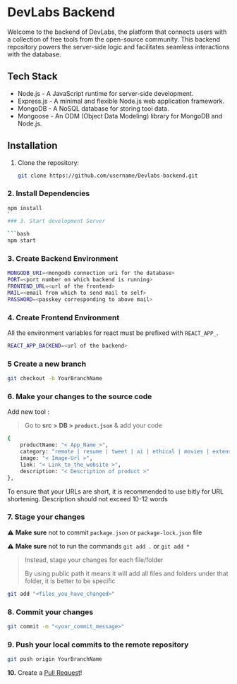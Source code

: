 # DevLabs Backend

Welcome to the backend of DevLabs, the platform that connects users with a collection of free tools from the open-source community. This backend repository powers the server-side logic and facilitates seamless interactions with the database.

## Tech Stack

- Node.js - A JavaScript runtime for server-side development.
- Express.js - A minimal and flexible Node.js web application framework.
- MongoDB - A NoSQL database for storing tool data.
- Mongoose - An ODM (Object Data Modeling) library for MongoDB and Node.js.

## Installation

1. Clone the repository:

   ```bash
   git clone https://github.com/username/Devlabs-backend.git
### 2. Install Dependencies

```bash
npm install
`
### 3. Start development Server

```bash
npm start

```

### 3. Create Backend Environment

```bash
MONGODB_URI=<mongodb connection uri for the database>
PORT=<port number on which backend is running>
FRONTEND_URL=<url of the frontend>
MAIL=<email from which to send mail to self>
PASSWORD=<passkey corresponding to above mail>
```

### 4. Create Frontend Environment

All the environment variables for react must be prefixed with `REACT_APP_`.

```bash
REACT_APP_BACKEND=<url of the backend>
```

### 5 Create a new branch

```bash
git checkout -b YourBranchName
```

### 6. Make your changes to the source code

 Add new tool :
   > Go to **src > DB > `product.json`** & add your code

```bash
{
    productName: "< App_Name >",
    category: "remote | resume | tweet | ai | ethical | movies | extensions | tools",
    image: "< Image-Url >",
    link: "< Link_to_the_website >",
    description: "< Description of product >"
},
```

To ensure that your URLs are short, it is recommended to use bitly for URL shortening.
Description should not exceed 10-12 words

### 7. Stage your changes

⚠️ **Make sure** not to commit `package.json` or `package-lock.json` file

⚠️ **Make sure** not to run the commands `git add .` or `git add *`

> Instead, stage your changes for each file/folder
>
> By using public path it means it will add all files and folders under that folder, it is better to be specific

```bash
git add "<files_you_have_changed>"
```

### 8. Commit your changes

```bash
git commit -m "<your_commit_message>"
```

### 9. Push your local commits to the remote repository

```bash
git push origin YourBranchName
```

**10.** Create a [Pull Request](https://help.github.com/en/github/collaborating-with-issues-and-pull-requests/creating-a-pull-request)!
